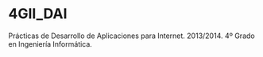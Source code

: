 4GII_DAI
========

Prácticas de Desarrollo de Aplicaciones para Internet. 2013/2014. 4º Grado en Ingeniería Informática.
